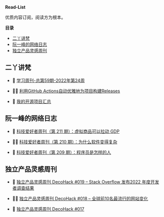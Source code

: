**Read-List**

优质内容订阅，阅读方为根本。

<!-- START doctoc generated TOC please keep comment here to allow auto update -->
<!-- DON'T EDIT THIS SECTION, INSTEAD RE-RUN doctoc TO UPDATE -->
**目录**

- [二丫讲梵](#%E4%BA%8C%E4%B8%AB%E8%AE%B2%E6%A2%B5)
- [阮一峰的网络日志](#%E9%98%AE%E4%B8%80%E5%B3%B0%E7%9A%84%E7%BD%91%E7%BB%9C%E6%97%A5%E5%BF%97)
- [独立产品灵感周刊](#%E7%8B%AC%E7%AB%8B%E4%BA%A7%E5%93%81%E7%81%B5%E6%84%9F%E5%91%A8%E5%88%8A)

<!-- END doctoc generated TOC please keep comment here to allow auto update -->

## 二丫讲梵

<!-- eryajf:START -->
- 🧐 [学习周刊-总第59期-2022年第24周](https://wiki.eryajf.net/pages/b0bdd0/)

- 🧑‍🏫 [利用GitHub Actions自动优雅地为项目构建Releases](https://wiki.eryajf.net/pages/f3e878/)

- 🥰 [我的开源项目汇总](https://wiki.eryajf.net/pages/67892e/)
<!-- eryajf:END -->

## 阮一峰的网络日志

<!-- ruanyf:START -->
- 🧐 [科技爱好者周刊（第 211 期）：虚拟商品可以拉动 GDP](http://www.ruanyifeng.com/blog/2022/06/weekly-issue-211.html)

- 🧑‍🏫 [科技爱好者周刊（第 210 期）：为什么软件变得复杂](http://www.ruanyifeng.com/blog/2022/06/weekly-issue-210.html)

- 🥰 [科技爱好者周刊（第 209 期）：程序员是怎样的人](http://www.ruanyifeng.com/blog/2022/06/weekly-issue-209.html)
<!-- ruanyf:END -->

## 独立产品灵感周刊

<!-- DecoHack:START -->
- 🧐 [独立产品灵感周刊 DecoHack #019 – Stack Overflow 发布2022 年度开发者调查结果](https://www.decohack.com/Post/699)

- 🧑‍🏫 [独立产品灵感周刊 DecoHack #018 – 全球前10名最流行的网站变化](https://www.decohack.com/Post/680)

- 🥰 [独立产品灵感周刊 DecoHack #017](https://www.decohack.com/Post/663)
<!-- DecoHack:END -->
